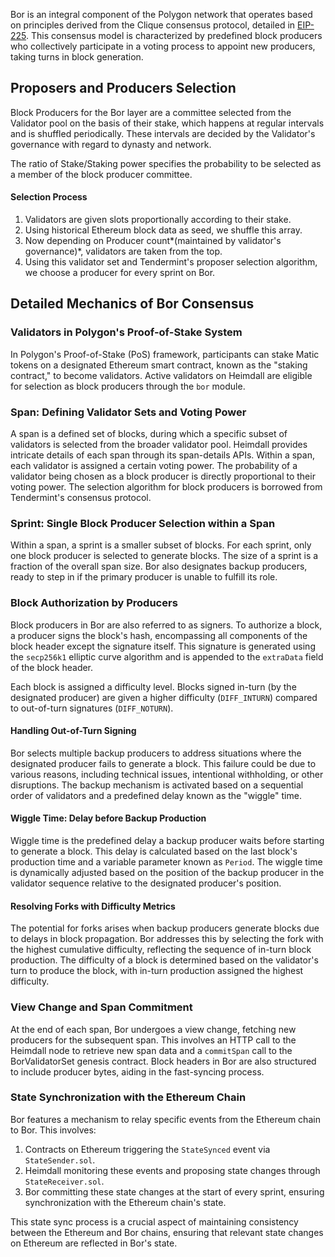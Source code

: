 Bor is an integral component of the Polygon network that operates based on principles derived from the Clique consensus protocol, detailed in [EIP-225](https://eips.ethereum.org/EIPS/eip-225). This consensus model is characterized by predefined block producers who collectively participate in a voting process to appoint new producers, taking turns in block generation.

## Proposers and Producers Selection

Block Producers for the Bor layer are a committee selected from the Validator pool on the basis of their stake, which happens at regular intervals and is shuffled periodically. These intervals are decided by the Validator's governance with regard to dynasty and network.

The ratio of Stake/Staking power specifies the probability to be selected as a member of the block producer committee.

#### Selection Process

1. Validators are given slots proportionally according to their stake.
2. Using historical Ethereum block data as seed, we shuffle this array.
3. Now depending on Producer count*(maintained by validator's governance)*, validators are taken from the top.
4. Using this validator set and Tendermint's proposer selection algorithm, we choose a producer for every sprint on Bor.

## Detailed Mechanics of Bor Consensus

### Validators in Polygon's Proof-of-Stake System

In Polygon's Proof-of-Stake (PoS) framework, participants can stake Matic tokens on a designated Ethereum smart contract, known as the "staking contract," to become validators. Active validators on Heimdall are eligible for selection as block producers through the `bor` module.

### Span: Defining Validator Sets and Voting Power

A span is a defined set of blocks, during which a specific subset of validators is selected from the broader validator pool. Heimdall provides intricate details of each span through its span-details APIs. Within a span, each validator is assigned a certain voting power. The probability of a validator being chosen as a block producer is directly proportional to their voting power. The selection algorithm for block producers is borrowed from Tendermint's consensus protocol.

### Sprint: Single Block Producer Selection within a Span

Within a span, a sprint is a smaller subset of blocks. For each sprint, only one block producer is selected to generate blocks. The size of a sprint is a fraction of the overall span size. Bor also designates backup producers, ready to step in if the primary producer is unable to fulfill its role.

### Block Authorization by Producers

Block producers in Bor are also referred to as signers. To authorize a block, a producer signs the block's hash, encompassing all components of the block header except the signature itself. This signature is generated using the `secp256k1` elliptic curve algorithm and is appended to the `extraData` field of the block header.

Each block is assigned a difficulty level. Blocks signed in-turn (by the designated producer) are given a higher difficulty (`DIFF_INTURN`) compared to out-of-turn signatures (`DIFF_NOTURN`).

#### Handling Out-of-Turn Signing

Bor selects multiple backup producers to address situations where the designated producer fails to generate a block. This failure could be due to various reasons, including technical issues, intentional withholding, or other disruptions. The backup mechanism is activated based on a sequential order of validators and a predefined delay known as the "wiggle" time.

#### Wiggle Time: Delay before Backup Production

Wiggle time is the predefined delay a backup producer waits before starting to generate a block. This delay is calculated based on the last block's production time and a variable parameter known as `Period`. The wiggle time is dynamically adjusted based on the position of the backup producer in the validator sequence relative to the designated producer's position.

#### Resolving Forks with Difficulty Metrics

The potential for forks arises when backup producers generate blocks due to delays in block propagation. Bor addresses this by selecting the fork with the highest cumulative difficulty, reflecting the sequence of in-turn block production. The difficulty of a block is determined based on the validator's turn to produce the block, with in-turn production assigned the highest difficulty.

### View Change and Span Commitment

At the end of each span, Bor undergoes a view change, fetching new producers for the subsequent span. This involves an HTTP call to the Heimdall node to retrieve new span data and a `commitSpan` call to the BorValidatorSet genesis contract. Block headers in Bor are also structured to include producer bytes, aiding in the fast-syncing process.

### State Synchronization with the Ethereum Chain

Bor features a mechanism to relay specific events from the Ethereum chain to Bor. This involves:

1. Contracts on Ethereum triggering the `StateSynced` event via `StateSender.sol`.
2. Heimdall monitoring these events and proposing state changes through `StateReceiver.sol`.
3. Bor committing these state changes at the start of every sprint, ensuring synchronization with the Ethereum chain's state.

This state sync process is a crucial aspect of maintaining consistency between the Ethereum and Bor chains, ensuring that relevant state changes on Ethereum are reflected in Bor's state.